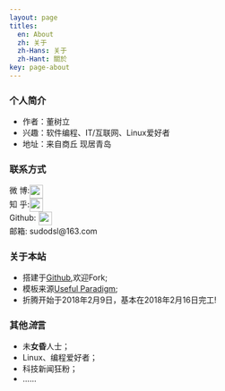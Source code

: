 ```yaml
---
layout: page
titles:
  en: About
  zh: 关于
  zh-Hans: 关于
  zh-Hant: 關於
key: page-about
---
```


### 个人简介
* 作者：董树立
* 兴趣：软件编程、IT/互联网、Linux爱好者
* 地址：来自商丘 现居青岛

### 联系方式
<p class="contact">
 微    博:<a href="https://weibo.com/sulydee" title="微博联系我"><img src="http://www.sinaimg.cn/blog/developer/wiki/LOGO_32x32.png" width="24" height="24" style="display:inline-block;vertical-align:middle"></a><br/>
 知    乎:<a href="https://www.zhihu.com/people/www.foopoo.cn/activities" title="知乎联系我"><img src="http://www.zhihu.com/favicon.ico" width="24" height="24" style="display:inline-block;vertical-align:middle"></a><br/>
  Github: <a href="https://github.com/sulydee" title="Github联系我"><img src="http://www.github.com/favicon.ico" width="24" height="24" style="display:inline-block;vertical-align:middle"></a><br/>
邮箱: sudodsl@163.com 
</p>

### 关于本站
* 搭建于[Github](https://github.com/sudodsl/sudodsl.github.io),欢迎Fork;
* 模板来源[Useful Paradigm](https://tianqi.name/blog/2017/10/05/TeXt-theme.html);
* 折腾开始于2018年2月9日，基本在2018年2月16日完工!

### 其他*流*言
* 未**女昏**人士；
* Linux、编程爱好者；
* 科技新闻狂粉；
* ……
